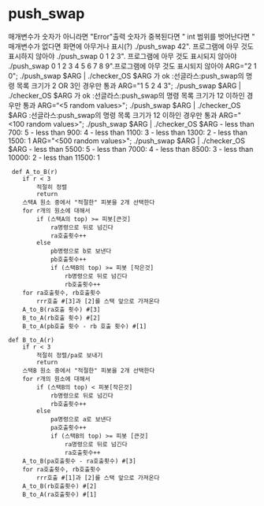 # push_swap

매개변수가 숫자가 아니라면 "Error"출력
 숫자가 중복된다면 "
 int 범위를 벗어난다면 "
 매개변수가 없다면 화면에 아무거나 표시(?)
 ./push_swap 42". 프로그램에 아무 것도 표시하지 않아야
 ./push_swap 0 1 2 3". 프로그램에 아무 것도 표시되지 않아야
  ./push_swap 0 1 2 3 4 5 6 7 8 9".프로그램에 아무 것도 표시되지 않아야
 ARG="2 1 0"; ./push_swap $ARG | ./checker_OS $ARG 가 ok :선글라스:push_swap의 명령 목록 크기가 2 OR 3인 경우만 통과
 ARG="1 5 2 4 3"; ./push_swap $ARG | ./checker_OS $ARG 가 ok :선글라스:push_swap의 명령 목록 크기가 12 이하인 경우만 통과
  ARG=“<5 random values>"; ./push_swap $ARG | ./checker_OS $ARG :선글라스:push_swap의 명령 목록 크기가 12 이하인 경우만 통과
 ARG="<100 random values>"; ./push_swap $ARG | ./checker_OS $ARG - less than 700: 5 - less than 900: 4 - less than 1100: 3 - less than 1300: 2 - less than 1500: 1
 ARG="<500 random values>"; ./push_swap $ARG | ./checker_OS $ARG - less than 5500: 5 - less than 7000: 4 - less than 8500: 3 - less than 10000: 2 - less than 11500: 1



```
 def A_to_B(r)
	if r < 3
		적절히 정렬
		return
	스택A 원소 중에서 "적절한" 피봇을 2개 선택한다
	for r개의 원소에 대해서
		if (스택A의 top) >= 피봇[큰것]
			ra명령으로 뒤로 넘긴다
			ra호출횟수++
		else
			pb명령으로 b로 보낸다
			pb호출횟수++
			if (스택B의 top) >= 피봇 [작은것]
				rb명령으로 뒤로 넘긴다
				rb호출횟수++
	for ra호출횟수, rb호출횟수
		rrr호출 #[3]과 [2]를 스택 앞으로 가져온다
	A_to_B(ra호출 횟수) #[3]
	B_to_A(rb호출 횟수) #[2]
	B_to_A(pb호출 횟수 - rb 호출 횟수) #[1]

def B_to_A(r)
	if r < 3
		적절히 정렬/pa로 보내기
		return
	스택B 원소 중에서 "적절한" 피봇을 2개 선택한다
	for r개의 원소에 대해서
		if (스택B의 top) < 피봇[작은것]
			rb명령으로 뒤로 넘긴다
			rb호출횟수++
		else
			pa명령으로 a로 보낸다
			pa호출횟수++
			if (스택B의 top) >= 피봇 [큰것]
				ra명령으로 뒤로 넘긴다
				ra호출횟수++
	A_to_B(pa호출횟수 - ra호출횟수) #[3]
	for ra호출횟수, rb호출횟수
		rrr호출 #[1]과 [2]를 스택 앞으로 가져온다
	A_to_B(rb호출횟수) #[2]
	B_to_A(ra호출횟수) #[1]